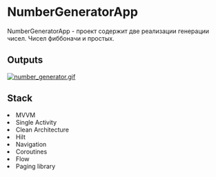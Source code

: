 # NumberGeneratorApp
NumberGeneratorApp - проект содержит две реализации генерации чисел. Чисел фиббоначи и простых.
<h2 id="Outputs">Outputs</h2>
<p><a href="https://gifyu.com/image/SmyKh"><img src="https://s3.gifyu.com/images/number_generator.gif" alt="number_generator.gif" border="0" /></a></p>
<h2 id="Stack">Stack</h2>
<li>MVVM</li>
<li>Single Activity</li>
<li>Clean Architecture</li>
<li>Hilt</li>
<li>Navigation</li>
<li>Coroutines</li>
<li>Flow</li>
<li>Paging library</li>
